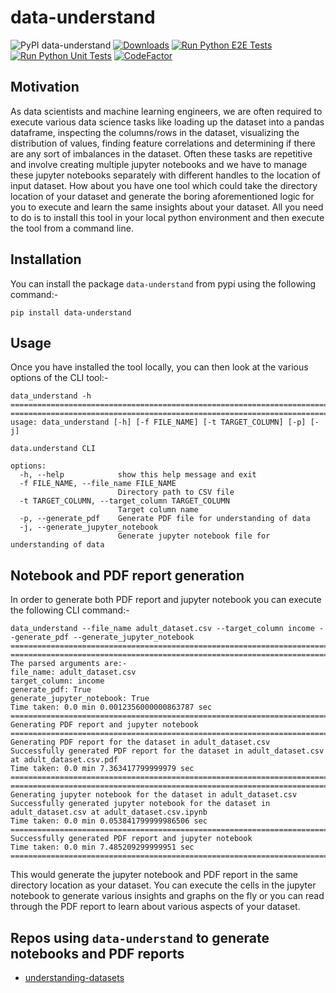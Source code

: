 # data-understand
![PyPI data-understand](https://img.shields.io/pypi/v/data-understand)
[![Downloads](https://static.pepy.tech/badge/data-understand)](https://pepy.tech/project/data-understand)
[![Run Python E2E Tests](https://github.com/ggupta2005/data.understand/actions/workflows/python-e2e-tests.yml/badge.svg)](https://github.com/ggupta2005/data.understand/actions/workflows/python-e2e-tests.yml)
[![Run Python Unit Tests](https://github.com/ggupta2005/data.understand/actions/workflows/python-unit-tests.yml/badge.svg)](https://github.com/ggupta2005/data.understand/actions/workflows/python-unit-tests.yml)
[![CodeFactor](https://www.codefactor.io/repository/github/ggupta2005/data.understand/badge)](https://www.codefactor.io/repository/github/ggupta2005/data.understand)

## Motivation
As data scientists and machine learning engineers, we are often required to execute various data science tasks like loading up the dataset into a pandas dataframe, inspecting the columns/rows in the dataset, visualizing the distribution of values, finding feature correlations and determining if there are any sort of imbalances in the dataset. Often these tasks are repetitive and involve creating multiple jupyter notebooks and we have to manage these jupyter notebooks separately with different handles to the location of input dataset. How about you have one tool which could take the directory location of your dataset and generate the boring aforementioned logic for you to execute and learn the same insights about your dataset. All you need to do is to install this tool in your local python environment and then execute the tool from a command line.

## Installation
You can install the package `data-understand` from pypi using the following command:-

```
pip install data-understand
```

## Usage
Once you have installed the tool locally, you can then look at the various options of the CLI tool:-

```
data_understand -h
========================================================================================================================
========================================================================================================================
usage: data_understand [-h] [-f FILE_NAME] [-t TARGET_COLUMN] [-p] [-j]

data.understand CLI

options:
  -h, --help            show this help message and exit
  -f FILE_NAME, --file_name FILE_NAME
                        Directory path to CSV file
  -t TARGET_COLUMN, --target_column TARGET_COLUMN
                        Target column name
  -p, --generate_pdf    Generate PDF file for understanding of data
  -j, --generate_jupyter_notebook
                        Generate jupyter notebook file for understanding of data
```

## Notebook and PDF report generation
In order to generate both PDF report and jupyter notebook you can execute the following CLI command:-

```
data_understand --file_name adult_dataset.csv --target_column income --generate_pdf --generate_jupyter_notebook
========================================================================================================================
========================================================================================================================
The parsed arguments are:- 
file_name: adult_dataset.csv
target_column: income
generate_pdf: True
generate_jupyter_notebook: True
Time taken: 0.0 min 0.0012356000000863787 sec
========================================================================================================================
Generating PDF report and jupyter notebook
========================================================================================================================
Generating PDF report for the dataset in adult_dataset.csv
Successfully generated PDF report for the dataset in adult_dataset.csv at adult_dataset.csv.pdf
Time taken: 0.0 min 7.363417799999979 sec
========================================================================================================================
========================================================================================================================
Generating jupyter notebook for the dataset in adult_dataset.csv
Successfully generated jupyter notebook for the dataset in adult_dataset.csv at adult_dataset.csv.ipynb
Time taken: 0.0 min 0.053841799999986506 sec
========================================================================================================================
Successfully generated PDF report and jupyter notebook
Time taken: 0.0 min 7.485209299999951 sec
========================================================================================================================
```

This would generate the jupyter notebook and PDF report in the same directory location as your dataset. You can execute the cells in the jupyter notebook to generate various insights and graphs on the fly or you can read through the PDF report to learn about various aspects of your dataset.

## Repos using `data-understand` to generate notebooks and PDF reports
- [understanding-datasets](https://github.com/ggupta2005/understanding-datasets)
